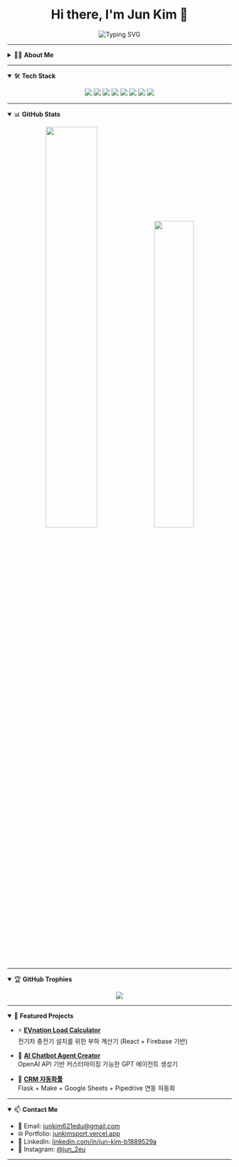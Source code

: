 <h1 align="center">Hi there, I'm Jun Kim 👋</h1>

<p align="center">
  <img src="https://readme-typing-svg.herokuapp.com?font=Fira+Code&pause=1000&color=00F0FF&center=true&vCenter=true&width=435&lines=CS+Graduate+%40+UCI;AI+%26+Web+Developer;Creative+Technologist;Welcome+to+my+GitHub!" alt="Typing SVG" />
</p>

---

<details>
<summary>👨‍💻 <strong>About Me</strong></summary>

- 🎓 **CS @ University of California, Irvine**  
- 🧠 Specialized in **Intelligence Systems**
- ⚙️ Passionate about AI, automation, and full-stack development  
- 🛠 Building tools using Python, React, Flask, and Firebase  
- 🚀 Exploring the intersection of creativity and code

</details>

---

<details open>
<summary>🛠 <strong>Tech Stack</strong></summary>

<p align="center">
  <img src="https://img.shields.io/badge/Python-3776AB?style=flat-square&logo=python&logoColor=white" />
  <img src="https://img.shields.io/badge/React-61DAFB?style=flat-square&logo=react&logoColor=black" />
  <img src="https://img.shields.io/badge/TypeScript-3178C6?style=flat-square&logo=typescript&logoColor=white" />
  <img src="https://img.shields.io/badge/Firebase-FFCA28?style=flat-square&logo=firebase&logoColor=black" />
  <img src="https://img.shields.io/badge/Flask-000000?style=flat-square&logo=flask&logoColor=white" />
  <img src="https://img.shields.io/badge/Next.js-000000?style=flat-square&logo=nextdotjs&logoColor=white" />
  <img src="https://img.shields.io/badge/OpenAI-412991?style=flat-square&logo=openai&logoColor=white" />
  <img src="https://img.shields.io/badge/Shopify-7AB55C?style=flat-square&logo=shopify&logoColor=white" />
</p>

</details>

---

<details open>
<summary>📊 <strong>GitHub Stats</strong></summary>

<p align="center">
  <img src="https://github-readme-stats.vercel.app/api?username=JunK-enter&show_icons=true&count_private=true&theme=radical" width="48%" />
  <img src="https://github-readme-stats.vercel.app/api/top-langs/?username=JunK-enter&layout=compact&theme=radical" width="42%" />
</p>

</details>

---

<details open>
<summary>🏆 <strong>GitHub Trophies</strong></summary>

<p align="center">
  <img src="https://github-profile-trophy.vercel.app/?username=JunK-enter&theme=radical&no-frame=true&no-bg=true&margin-w=10&margin-h=15" />
</p>

</details>

---

<details open>
<summary>🚀 <strong>Featured Projects</strong></summary>

- ⚡ [**EVnation Load Calculator**](https://github.com/JunK-enter/evnation-load-calculator)  
  전기차 충전기 설치를 위한 부하 계산기 (React + Firebase 기반)

- 🤖 [**AI Chatbot Agent Creator**](https://github.com/JunK-enter/ai-agent-platform)  
  OpenAI API 기반 커스터마이징 가능한 GPT 에이전트 생성기

- 🔄 [**CRM 자동화툴**](https://github.com/JunK-enter/pipedrive-flask-integration)  
  Flask + Make + Google Sheets + Pipedrive 연동 자동화

</details>

---

<details open>
<summary>📫 <strong>Contact Me</strong></summary>

- 📧 Email: [junkim621edu@gmail.com](mailto:junkim621edu@gmail.com)  
- 🌐 Portfolio: [junkimsport.vercel.app](https://junkimsport.vercel.app)  
- 💼 LinkedIn: [linkedin.com/in/jun-kim-b1889529a](https://www.linkedin.com/in/jun-kim-b1889529a)  
- 📸 Instagram: [@jun_2eu](https://www.instagram.com/jun_2eu)

</details>

---
